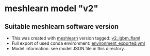 # meshlearn model "v2"

## Suitable meshlearn software version

* This was created with [meshlearn](https://github.com/dfsp-spirit/meshlearn) version tagged: [v2_lgbm_flaml](https://github.com/dfsp-spirit/meshlearn/releases/tag/v2_lgbm_flaml)
* Full export of used conda environment: [environment_exported.yml](./environment_exported.yml)
* Model information: see model JSON file in this directory.
